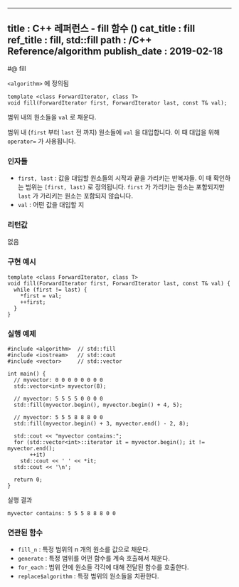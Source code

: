 ----------------
title : C++ 레퍼런스 - fill 함수 (<algorithm>)
cat_title : fill
ref_title : fill, std::fill
path : /C++ Reference/algorithm
publish_date : 2019-02-18
----------------

#@ fill

`<algorithm>` 에 정의됨

```cpp-formatted
template <class ForwardIterator, class T>
void fill(ForwardIterator first, ForwardIterator last, const T& val);
```

범위 내의 원소들을 `val` 로 채운다.

범위 내 (`first` 부터 `last` 전 까지) 원소들에 `val` 을 대입합니다. 이 때 대입을 위해 `operator=` 가 사용됩니다.

### 인자들

* `first, last` : 값을 대입할 원소들의 시작과 끝을 가리키는 반복자들. 이 때 확인하는 범위는 `[first, last)` 로 정의됩니다. `first` 가 가리키는 원소는 포함되지만 `last` 가 가리키는 원소는 포함되지 않습니다.
* `val` : 어떤 값을 대입할 지

### 리턴값

없음

### 구현 예시

```cpp-formatted
template <class ForwardIterator, class T>
void fill(ForwardIterator first, ForwardIterator last, const T& val) {
  while (first != last) {
    *first = val;
    ++first;
  }
}
```

### 실행 예제

```cpp-formatted
#include <algorithm>  // std::fill
#include <iostream>   // std::cout
#include <vector>     // std::vector

int main() {
  // myvector: 0 0 0 0 0 0 0 0
  std::vector<int> myvector(8);

  // myvector: 5 5 5 5 0 0 0 0
  std::fill(myvector.begin(), myvector.begin() + 4, 5);

  // myvector: 5 5 5 8 8 8 0 0
  std::fill(myvector.begin() + 3, myvector.end() - 2, 8);

  std::cout << "myvector contains:";
  for (std::vector<int>::iterator it = myvector.begin(); it != myvector.end();
       ++it)
    std::cout << ' ' << *it;
  std::cout << '\n';

  return 0;
}
```

실행 결과

```exec
myvector contains: 5 5 5 8 8 8 0 0
```

### 연관된 함수

* `fill_n` : 특정 범위의 n 개의 원소를 값으로 채운다.
* `generate` : 특정 범위를 어떤 함수를 계속 호출해서 채운다.
* `for_each` : 범위 안에 원소들 각각에 대해 전달된 함수를 호출한다.
* `replace$algorithm` : 특정 범위의 원소들을 치환한다.